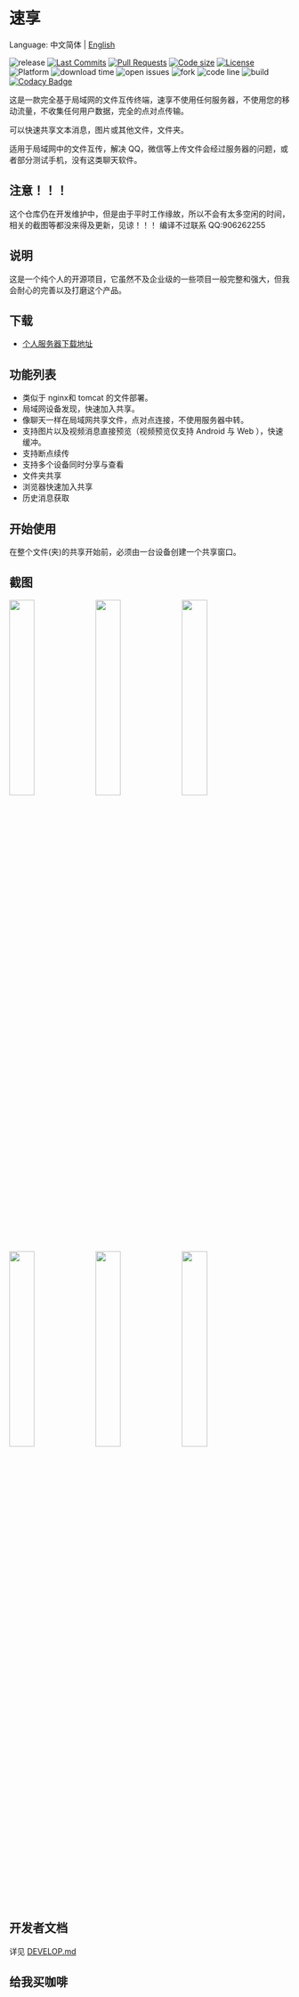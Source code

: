 # 速享

Language: 中文简体 | [English](README-EN.md)

![release](https://img.shields.io/github/v/release/nightmare-space/speed_share) 
[![Last Commits](https://img.shields.io/github/last-commit/nightmare-space/speed_share?logo=git&logoColor=white)](https://github.com/nightmare-space/speed_share/commits/master)
[![Pull Requests](https://img.shields.io/github/issues-pr/nightmare-space/speed_share?logo=github&logoColor=white)](https://github.com/nightmare-space/speed_share/pulls)
[![Code size](https://img.shields.io/github/languages/code-size/nightmare-space/speed_share?logo=github&logoColor=white)](https://github.com/nightmare-space/speed_share)
[![License](https://img.shields.io/github/license/nightmare-space/speed_share?logo=open-source-initiative&logoColor=green)](https://github.com/nightmare-space/speed_share/blob/master/LICENSE)
 ![Platform](https://img.shields.io/badge/support%20platform-android%20%7C%20web%20%7C%20windows%20%7C%20macos%20%7C%20linux-green) ![download time](https://img.shields.io/github/downloads/nightmare-space/speed_share/total) ![open issues](https://img.shields.io/github/issues/nightmare-space/speed_share) ![fork](https://img.shields.io/github/forks/nightmare-space/speed_share?style=social) ![code line](https://img.shields.io/tokei/lines/github/nightmare-space/speed_share) ![build](https://img.shields.io/github/workflow/status/nightmare-space/speed_share/SpeedShare%20Publish%20Actions) [![Codacy Badge](https://api.codacy.com/project/badge/Grade/f969750dc4aa424ead664219ddcf321d)](https://app.codacy.com/gh/nightmare-space/speed_share?utm_source=github.com&utm_medium=referral&utm_content=nightmare-space/speed_share&utm_campaign=Badge_Grade)

这是一款完全基于局域网的文件互传终端，速享不使用任何服务器，不使用您的移动流量，不收集任何用户数据，完全的点对点传输。

可以快速共享文本消息，图片或其他文件，文件夹。

适用于局域网中的文件互传，解决 QQ，微信等上传文件会经过服务器的问题，或者部分测试手机，没有这类聊天软件。
## 注意！！！
这个仓库仍在开发维护中，但是由于平时工作缘故，所以不会有太多空闲的时间，相关的截图等都没来得及更新，见谅！！！
编译不过联系 QQ:906262255

## 说明
这是一个纯个人的开源项目，它虽然不及企业级的一些项目一般完整和强大，但我会耐心的完善以及打磨这个产品。

## 下载
- [个人服务器下载地址](http://nightmare.fun/YanTool/resources/SpeedShare/?C=N;O=A)
## 功能列表

- 类似于 nginx和 tomcat 的文件部署。
- 局域网设备发现，快速加入共享。
- 像聊天一样在局域网共享文件，点对点连接，不使用服务器中转。
- 支持图片以及视频消息直接预览（视频预览仅支持 Android 与 Web ），快速缓冲。
- 支持断点续传
- 支持多个设备同时分享与查看
- 文件夹共享
- 浏览器快速加入共享
- 历史消息获取

## 开始使用
在整个文件(夹)的共享开始前，必须由一台设备创建一个共享窗口。

## 截图

<img src="https://raw.githubusercontent.com/nightmare-space/speed_share/main/screenshot/easy.jpg" width="30%" height="30%" /> <img src="https://raw.githubusercontent.com/nightmare-space/speed_share/main/screenshot/connect.jpg" width="30%" height="30%" /> <img src="https://raw.githubusercontent.com/nightmare-space/speed_share/main/screenshot/src05.jpg" width="30%" height="30%" /> <img src="https://raw.githubusercontent.com/nightmare-space/speed_share/main/screenshot/src06.jpg" width="30%" height="30%" /> <img src="https://raw.githubusercontent.com/nightmare-space/speed_share/main/screenshot/src07.png" width="30%" height="30%" /> <img src="https://raw.githubusercontent.com/nightmare-space/speed_share/main/screenshot/src08.png" width="30%" height="30%" />

## 开发者文档

详见 [DEVELOP.md](DEVELOP.md)

## 给我买咖啡

